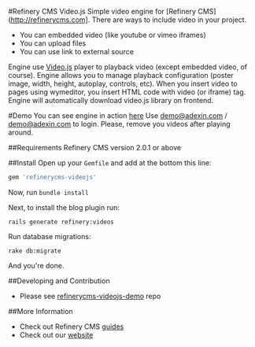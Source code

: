 #Refinery CMS Video.js
Simple video engine for [Refinery CMS](http://refinerycms.com].
There are ways to include video in your project.
- You can embedded video (like youtube or vimeo iframes)
- You can upload files
- You can use link to external source

Engine use [Video.js](http:videojs.com) player to playback video (except embedded video, of course).
Engine allows you to manage playback configuration (poster image, width, height, autoplay, controls, etc).
When you insert video to pages using wymeditor, you insert HTML code with video (or iframe) tag.
Engine will automatically download video.js library on frontend.

#Demo
You can see engine in action [here](http://refinerycms-videojs-demo.herokuapp.com/refinery/videos)
Use demo@adexin.com / demo@adexin.com to login.
Please, remove you videos after playing around.

##Requirements
Refinery CMS version 2.0.1 or above

##Install
Open up your ``Gemfile`` and add at the bottom this line:

```ruby
gem 'refinerycms-videojs'
```

Now, run ``bundle install``

Next, to install the blog plugin run:

    rails generate refinery:videos

Run database migrations:

    rake db:migrate

And you're done.

##Developing and Contribution
- Please see [refinerycms-videojs-demo](https://github.com/antonmi/refinerycms-videojs-demo) repo

##More Information
- Check out Refinery CMS [guides](http://refinerycms.com/guides)
- Check out our [website](http://adexin.com)
